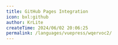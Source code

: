 ```yaml
---
title: GitHub Pages Integration
icon: bxl:github
author: KrLite
createTime: 2024/06/02 20:06:25
permalink: /languages/vuepress/wqervoc2/
---
```

